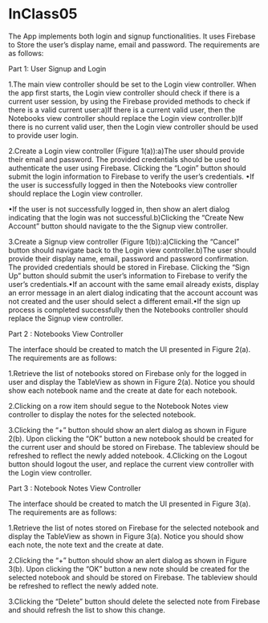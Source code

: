 # InClass05

The App implements both login and signup functionalities. It uses Firebase  to Store the   user’s   display   name,   email   and   password. 
The requirements are as follows:

Part 1: User Signup and Login 

1.The main view controller should be set to the Login view controller. When the app first starts, the Login view controller should check if there is a current user session, by using the Firebase provided methods to check if there is a valid current user:a)If there is a current valid user, then the Notebooks view controller should replace the Login view controller.b)If there is no current valid user, then the Login view controller should be used to provide user login.

2.Create a Login view controller (Figure 1(a)):a)The user should provide their email and password. The provided credentials should be used to authenticate the user using Firebase. Clicking the “Login” button should submit the login information to Firebase to verify the user’s credentials.
•If the user is successfully logged in then the Notebooks view controller should replace the Login view controller.

•If the user is not successfully logged in, then show an alert dialog indicating that the login was not successful.b)Clicking the “Create New Account” button should navigate to the the Signup view controller.

3.Create a Signup view controller (Figure 1(b)):a)Clicking the “Cancel” button should navigate back to the Login view controller.b)The user should provide their display name, email, password and password confirmation. The provided credentials should be stored in Firebase. Clicking the “Sign Up” button should submit the user’s information to Firebase to verify the user’s credentials.•If an account with the same email already exists, display an error message in an alert dialog indicating that the account account was not created and the user should select a different email.•If the sign up process is completed successfully then the Notebooks controller should replace the Signup view controller.


Part 2 : Notebooks View Controller 

The  interface  should  be  created  to  match  the  UI  presented  in  Figure  2(a).  The requirements are as follows: 

1.Retrieve  the  list  of  notebooks  stored  on  Firebase  only  for  the  logged  in  user  and display  the  TableView  as  shown  in  Figure  2(a).  Notice  you  should  show  each notebook name and the create at date for each notebook. 

2.Clicking on a row item should segue to the Notebook Notes view controller to display the notes for the selected notebook. 

3.Clicking  the  “+”  button  should  show  an  alert  dialog  as  shown  in  Figure  2(b).  Upon clicking  the  “OK”  button  a  new  notebook  should  be  created  for  the  current  user  and should be stored on Firebase. The tableview should be refreshed to reflect the newly added notebook. 4.Clicking  on  the  Logout  button  should  logout  the  user,  and  replace  the  current  view controller with the Login view controller. 

Part 3 : Notebook Notes View Controller 

The  interface  should  be  created  to  match  the  UI  presented  in  Figure  3(a).  The requirements are as follows: 

1.Retrieve the list of notes stored on Firebase for the selected notebook and display the TableView as shown in Figure 3(a). Notice you should show each note, the note text and the create at date. 

2.Clicking  the  “+”  button  should  show  an  alert  dialog  as  shown  in  Figure  3(b).  Upon clicking the “OK” button a new note should be created for the selected notebook and should be stored on Firebase. The tableview should be refreshed to reflect the newly added note. 

3.Clicking the “Delete” button should delete the selected note from Firebase and should refresh the list to show this change.
